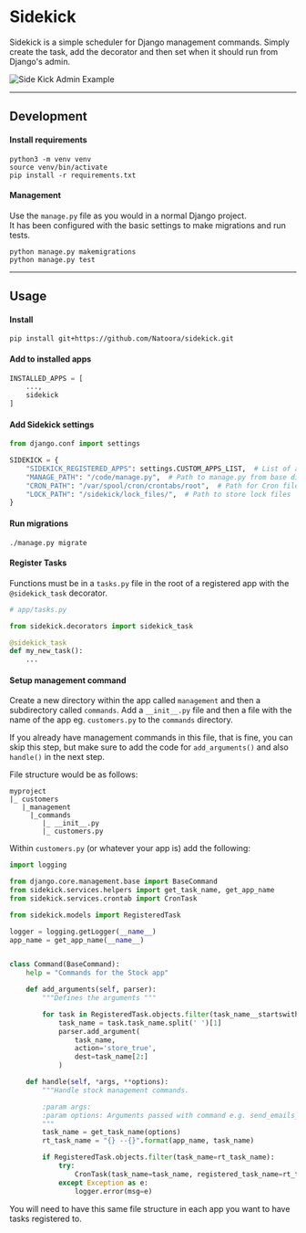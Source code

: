 # Sidekick

Sidekick is a simple scheduler for Django management commands.  Simply create the task, add the decorator and then 
set when it should run from Django's admin. 

![Side Kick Admin Example](./sidekick/static/images/SideKickAdmin.png?raw=true "Side Kick Admin Example")


---

## Development

#### Install requirements
```shell
python3 -m venv venv
source venv/bin/activate
pip install -r requirements.txt
```

#### Management
Use the `manage.py` file as you would in a normal Django project.  
It has been configured with the basic settings to make migrations and run tests.
```shell
python manage.py makemigrations
python manage.py test
```

---

## Usage

#### Install
```shell
pip install git+https://github.com/Natoora/sidekick.git
```

#### Add to installed apps
```python
INSTALLED_APPS = [
    ...,
    sidekick
]
```

#### Add Sidekick settings

```python
from django.conf import settings

SIDEKICK = {
    "SIDEKICK_REGISTERED_APPS": settings.CUSTOM_APPS_LIST,  # List of apps to search for tasks in
    "MANAGE_PATH": "/code/manage.py",  # Path to manage.py from base dir
    "CRON_PATH": "/var/spool/cron/crontabs/root",  # Path for Cron file 
    "LOCK_PATH": "/sidekick/lock_files/",  # Path to store lock files 
}
```

#### Run migrations
```shell
./manage.py migrate
```

#### Register Tasks
Functions must be in a `tasks.py` file in the root of a registered app with the `@sidekick_task` decorator.
```python
# app/tasks.py

from sidekick.decorators import sidekick_task

@sidekick_task
def my_new_task():
    ...
```

#### Setup management command

Create a new directory within the app called ``management`` and then a subdirectory called `commands`. Add a
``__init__.py`` file and then a file with the name of the app eg. ``customers.py`` to the ``commands`` directory.

If you already have management commands in this file, that is fine, you can skip this step, but make sure to add the 
code for ``add_arguments()`` and also ``handle()`` in the next step.

File structure would be as follows:

    myproject
    |_ customers
       |_management
         |_commands
            |_ __init__.py
            |_ customers.py

Within ``customers.py`` (or whatever your app is) add the following:

```python
import logging

from django.core.management.base import BaseCommand
from sidekick.services.helpers import get_task_name, get_app_name
from sidekick.services.crontab import CronTask

from sidekick.models import RegisteredTask

logger = logging.getLogger(__name__)
app_name = get_app_name(__name__)


class Command(BaseCommand):
    help = "Commands for the Stock app"

    def add_arguments(self, parser):
        """Defines the arguments """

        for task in RegisteredTask.objects.filter(task_name__startswith=app_name):
            task_name = task.task_name.split(' ')[1]
            parser.add_argument(
                task_name,
                action='store_true',
                dest=task_name[2:]
            )

    def handle(self, *args, **options):
        """Handle stock management commands.

        :param args:
        :param options: Arguments passed with command e.g. send_emails_to_customers, verbosity etc.
        """
        task_name = get_task_name(options)
        rt_task_name = "{} --{}".format(app_name, task_name)

        if RegisteredTask.objects.filter(task_name=rt_task_name):
            try:
                CronTask(task_name=task_name, registered_task_name=rt_task_name, app=app_name).run()
            except Exception as e:
                logger.error(msg=e)
```

You will need to have this same file structure in each app you want to have tasks registered to.
